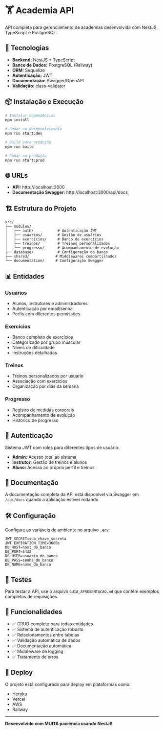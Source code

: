 # 🏋️ Academia API

API completa para gerenciamento de academias desenvolvida com NestJS, TypeScript e PostgreSQL.

## 🚀 Tecnologias

- **Backend:** NestJS + TypeScript
- **Banco de Dados:** PostgreSQL (Railway)
- **ORM:** Sequelize
- **Autenticação:** JWT
- **Documentação:** Swagger/OpenAPI
- **Validação:** class-validator

## 📦 Instalação e Execução

```bash
# Instalar dependências
npm install

# Rodar em desenvolvimento
npm run start:dev

# Build para produção
npm run build

# Rodar em produção
npm run start:prod
```

## 🌐 URLs

- **API:** http://localhost:3000
- **Documentação Swagger:** http://localhost:3000/api/docs

## 🏗️ Estrutura do Projeto

```
src/
├── modules/
│   ├── auth/           # Autenticação JWT
│   ├── usuarios/       # Gestão de usuários
│   ├── exercicios/     # Banco de exercícios
│   ├── treinos/        # Treinos personalizados
│   └── progresso/      # Acompanhamento de evolução
├── database/           # Configuração do banco
├── shared/            # Middlewares compartilhados
└── documentation/     # Configuração Swagger
```

## 📊 Entidades

### Usuários
- Alunos, instrutores e administradores
- Autenticação por email/senha
- Perfis com diferentes permissões

### Exercícios
- Banco completo de exercícios
- Categorizado por grupo muscular
- Níveis de dificuldade
- Instruções detalhadas

### Treinos
- Treinos personalizados por usuário
- Associação com exercícios
- Organização por dias da semana

### Progresso
- Registro de medidas corporais
- Acompanhamento de evolução
- Histórico de progresso

## 🔐 Autenticação

Sistema JWT com roles para diferentes tipos de usuário:
- **Admin:** Acesso total ao sistema
- **Instrutor:** Gestão de treinos e alunos
- **Aluno:** Acesso ao próprio perfil e treinos

## 📝 Documentação

A documentação completa da API está disponível via Swagger em `/api/docs` quando a aplicação estiver rodando.

## 🛠️ Configuração

Configure as variáveis de ambiente no arquivo `.env`:

```env
JWT_SECRET=sua_chave_secreta
JWT_EXPIRATION_TIME=3600s
DB_HOST=host_do_banco
DB_PORT=5432
DB_USER=usuario_do_banco
DB_PASS=senha_do_banco
DB_NAME=nome_do_banco
```

## 🧪 Testes

Para testar a API, use o arquivo `GUIA_APRESENTACAO.md` que contém exemplos completos de requisições.

## 🎯 Funcionalidades

- ✅ CRUD completo para todas entidades
- ✅ Sistema de autenticação robusto
- ✅ Relacionamentos entre tabelas
- ✅ Validação automática de dados
- ✅ Documentação automática
- ✅ Middleware de logging
- ✅ Tratamento de erros

## 🚀 Deploy

O projeto está configurado para deploy em plataformas como:
- Heroku
- Vercel
- AWS
- Railway

---

**Desenvolvido com MUITA paciência usando NestJS**
